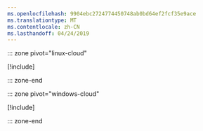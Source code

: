 ```yaml
---
ms.openlocfilehash: 9904ebc2724774450748ab0bd64ef2fcf35e9ace
ms.translationtype: MT
ms.contentlocale: zh-CN
ms.lasthandoff: 04/24/2019
---
```

::: zone pivot="linux-cloud"

[!include[](linux/5-add-a-resource.md)]

::: zone-end

::: zone pivot="windows-cloud"

[!include[](windows/5-add-a-resource.md)]

::: zone-end